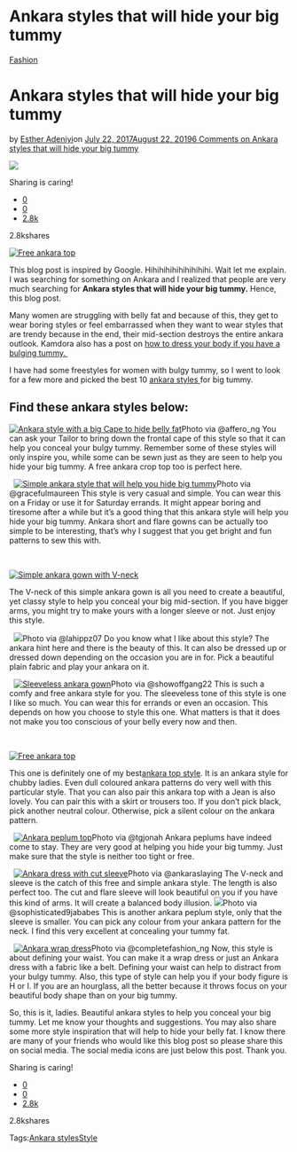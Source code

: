 # Ankara styles that will hide your big tummy

[Fashion](https://estheradeniyi.com/category/fashion/)
# Ankara styles that will hide your big tummy

by [Esther Adeniyi](https://estheradeniyi.com/author/esther-adeniyi/)on [July 22, 2017August 22, 2019](https://estheradeniyi.com/ankara-styles-that-will-hide-your-big/)[6 Comments on Ankara styles that will hide your big tummy](https://estheradeniyi.com/ankara-styles-that-will-hide-your-big/#comments)

![](images\Ankarastyle7.jpg)

Sharing is caring!

- [0](https://www.facebook.com/sharer/sharer.php?u=https%3A%2F%2Festheradeniyi.com%2Fankara-styles-that-will-hide-your-big%2F&amp;t=Ankara%20styles%20that%20will%20hide%20your%20big%20tummy)
- [0](https://twitter.com/intent/tweet?text=Ankara%20styles%20that%20will%20hide%20your%20big%20tummy&amp;url=https%3A%2F%2Festheradeniyi.com%2Fankara-styles-that-will-hide-your-big%2F)
- [2.8k](#)

2.8kshares

[![Free ankara top](images\Ankarastyle7.jpg)](images\Ankarastyle7.jpg)

This blog post is inspired by Google. Hihihihihihihihihihi. Wait let me explain. I was searching for something on Ankara and I realized that people are very much searching for **Ankara styles that will hide your big tummy.** Hence, this blog post.

Many women are struggling with belly fat and because of this, they get to wear boring styles or feel embarrassed when they want to wear styles that are trendy because in the end, their mid-section destroys the entire ankara outlook. Kamdora also has a post on [how to dress your body if you have a bulging tummy.&#xA0;](https://www.kamdora.com/2015/01/05/how-to-conceal-that-bulging-belly-with-clothes/)

I have had some freestyles for women with bulgy tummy, so I went to look for a few more and picked the best 10 [ankara styles ](https://www.estheradeniyi.com/fabulous-ankara-styles-you-can-sew)for big tummy.

## Find these ankara styles below:
[![Ankara style with a big Cape to hide belly fat](images\Ankarastyle2.jpg)](images\Ankarastyle2.jpg)Photo via @affero_ng
You can ask your Tailor to bring down the frontal cape of this style so that it can help you conceal your bulgy tummy. Remember some of these styles will only inspire you, while some can be sewn just as they are seen to help you hide your big tummy. A free ankara crop top too is perfect here.

 &#xA0;
[![Simple ankara style that will help you hide big tummy](images\Ankarastyle3.jpg)](images\Ankarastyle3.jpg)Photo via @gracefulmaureen
This style is very casual and simple. You can wear this on a Friday or use it for Saturday errands. It might appear boring and tiresome after a while but it&#x2019;s a good thing that this ankara style will help you hide your big tummy. Ankara short and flare gowns can be actually too simple to be interesting, that&#x2019;s why I suggest that you get bright and fun patterns to sew this with.

&#xA0;

[![Simple ankara gown with V-neck](images\Ankarastyle4.jpg)](images\Ankarastyle4.jpg)

The V-neck of this simple ankara gown is all you need to create a beautiful, yet classy style to help you conceal your big mid-section. If you have bigger arms, you might try to make yours with a longer sleeve or not. Just enjoy this style.

&#xA0;
[![](images\Ankarastyle5.jpg)](images\Ankarastyle5.jpg)Photo via @lahippz07
Do you know what I like about this style? The ankara hint here and there is the beauty of this. It can also be dressed up or dressed down depending on the occasion you are in for. Pick a beautiful plain fabric and play your ankara on it.

&#xA0;
[![Sleeveless ankara gown](images\Ankarastyle6.jpg)](images\Ankarastyle6.jpg)Photo via @showoffgang22
This is such a comfy and free ankara style for you. The sleeveless tone of this style is one I like so much. You can wear this for errands or even an occasion. This depends on how you choose to style this one. What matters is that it does not make you too conscious of your belly every now and then.

&#xA0;

[![Free ankara top](images\Ankarastyle7-1.jpg)](images\Ankarastyle7-1.jpg)

This one is definitely one of my best[ankara top style](https://www.estheradeniyi.com/fabulous-ankara-tops-in-33-different). It is an ankara style for chubby ladies. Even dull coloured ankara patterns do very well with this particular style. That you can also pair this ankara top with a Jean is also lovely. You can pair this with a skirt or trousers too. If you don&#x2019;t pick black, pick another neutral colour. Otherwise, pick a silent colour on the ankara pattern.

&#xA0;
[![Ankara peplum top](images\Ankarastyle8.jpg)](images\Ankarastyle8.jpg)Photo via @tgjonah
Ankara peplums have indeed come to stay. They are very good at helping you hide your big tummy. Just make sure that the style is neither too tight or free.

&#xA0;
[![Ankara dress with cut sleeve](images\Ankarastyle9.jpg)](images\Ankarastyle9.jpg)Photo via @ankaraslaying
The V-neck and sleeve is the catch of this free and simple ankara style. The length is also perfect too. The cut and flare sleeve will look beautiful on you if you have this kind of arms. It will create a balanced body illusion.
[![](images\Ankarastyle10.jpg)](images\Ankarastyle10.jpg)Photo via @sophisticated9jababes
This is another ankara peplum style, only that the sleeve is smaller. You can pick any colour from your ankara pattern for the neck. I find this very excellent at concealing your tummy fat.

 &#xA0;
[![Ankara wrap dress](images\Ankarastyles.jpg)](images\Ankarastyles.jpg)Photo via @completefashion_ng
Now, this style is about defining your waist. You can make it a wrap dress or just an Ankara dress with a fabric like a belt. Defining your waist can help to distract from your bulgy tummy. Also, this type of style can help you if your body figure is H or I. If you are an hourglass, all the better because it throws focus on your beautiful body shape than on your big tummy.

So, this is it, ladies. Beautiful ankara styles to help you conceal your big tummy. Let me know your thoughts and suggestions. You may also share some more style inspiration that will help to hide your belly fat. I know there are many of your friends who would like this blog post so please share this on social media. The social media icons are just below this post. Thank you.

Sharing is caring!

- [0](https://www.facebook.com/sharer/sharer.php?u=https%3A%2F%2Festheradeniyi.com%2Fankara-styles-that-will-hide-your-big%2F&amp;t=Ankara%20styles%20that%20will%20hide%20your%20big%20tummy)
- [0](https://twitter.com/intent/tweet?text=Ankara%20styles%20that%20will%20hide%20your%20big%20tummy&amp;url=https%3A%2F%2Festheradeniyi.com%2Fankara-styles-that-will-hide-your-big%2F)
- [2.8k](#)

2.8kshares

Tags:[Ankara styles](https://estheradeniyi.com/tag/ankara-styles/)[Style](https://estheradeniyi.com/tag/style/)